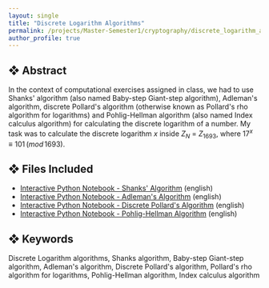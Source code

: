 ```yaml
---
layout: single
title: "Discrete Logarithm Algorithms"
permalink: /projects/Master-Semester1/cryptography/discrete_logarithm_algorithms/
author_profile: true
---
```


<!-- Load MathJax -->
<script src="https://cdnjs.cloudflare.com/ajax/libs/mathjax/2.7.7/MathJax.js?config=TeX-MML-AM_CHTML" async></script>

## ❖ Abstract

In the context of computational exercises assigned in class, we had to use Shanks' algorithm (also named Baby-step Giant-step algorithm), Adleman's algorithm, discrete Pollard's algorithm (otherwise known as Pollard's rho algorithm for logarithms) and Pohlig-Hellman algorithm (also named Index calculus algorithm) for calculating the discrete logarithm of a number. My task was to calculate the discrete logarithm $x$ inside $Z_N$ = $Z_{1693}$, where $17^x ≡ 101 \, (mod \, 1693)$.


## ❖ Files Included

- [Interactive Python Notebook - Shanks' Algorithm](https://github.com/florias-papadopoulos/florias-papadopoulos.github.io/blob/master/_pages/projects/Master-Semester1/cryptography/ShanksAlgorithm.ipynb) (english)
- [Interactive Python Notebook - Adleman's Algorithm](https://github.com/florias-papadopoulos/florias-papadopoulos.github.io/blob/master/_pages/projects/Master-Semester1/cryptography/adleman_algorithm.ipynb) (english)
- [Interactive Python Notebook - Discrete Pollard's Algorithm](https://github.com/florias-papadopoulos/florias-papadopoulos.github.io/blob/master/_pages/projects/Master-Semester1/cryptography/Discr_pollardAlgorithm.ipynb) (english)
- [Interactive Python Notebook - Pohlig-Hellman Algorithm](https://github.com/florias-papadopoulos/florias-papadopoulos.github.io/blob/master/_pages/projects/Master-Semester1/cryptography/pohlig-hellman_algorithm.ipynb) (english)


## ❖ Keywords

Discrete Logarithm algorithms, Shanks algorithm, Baby-step Giant-step algorithm, Adleman's algorithm, Discrete Pollard's algorithm, Pollard's rho algorithm for logarithms, Pohlig-Hellman algorithm, Index calculus algorithm
